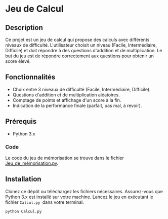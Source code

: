 # Jeu de Calcul

## Description
Ce projet est un jeu de calcul qui propose des calculs avec différents niveaux de difficulté. 
L'utilisateur choisit un niveau (Facile, Intermédiaire, Difficile) et doit répondre à des questions d'addition et de multiplication. 
Le but du jeu est de répondre correctement aux questions pour obtenir un score élevé.

## Fonctionnalités
- Choix entre 3 niveaux de difficulté (Facile, Intermédiaire, Difficile).
- Questions d'addition et de multiplication aléatoires.
- Comptage de points et affichage d'un score à la fin.
- Indication de la performance finale (parfait, pas mal, à revoir).

## Prérequis
- Python 3.x

### Code
Le code du jeu de mémorisation se trouve dans le fichier [Jeu_de_mémorisation.py](https://github.com/Tengushadow/Portfolio/blob/master/Jeu_de_m%C3%A9morisation.py).


## Installation
Clonez ce dépôt ou téléchargez les fichiers nécessaires.
Assurez-vous que Python 3.x est installé sur votre machine.
Lancez le jeu en exécutant le fichier `Calcul.py `dans votre terminal.

```bash
python Calcul.py
